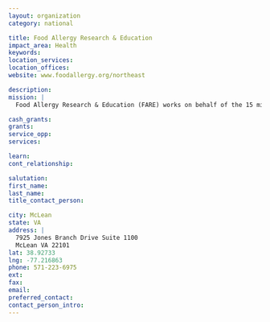 ```yaml
---
layout: organization
category: national

title: Food Allergy Research & Education
impact_area: Health
keywords: 
location_services: 
location_offices: 
website: www.foodallergy.org/northeast

description: 
mission: |
  Food Allergy Research & Education (FARE) works on behalf of the 15 million Americans with food allergies, including all those at risk for life-threatening anaphylaxis. This potentially deadly disease affects 1 in 13 children in the United States – or roughly two in every classroom. FARE is a 501(c)(3) nonprofit organization that was formed in 2012 as the result of a merger between the Food Allergy & Anaphylaxis Network and the Food Allergy Initiative.

cash_grants: 
grants: 
service_opp: 
services: 

learn: 
cont_relationship: 

salutation: 
first_name: 
last_name: 
title_contact_person: 

city: McLean
state: VA
address: |
  7925 Jones Branch Drive Suite 1100  
  McLean VA 22101
lat: 38.92733
lng: -77.216863
phone: 571-223-6975
ext: 
fax: 
email: 
preferred_contact: 
contact_person_intro: 
---
```

